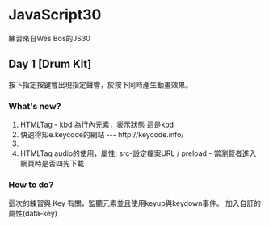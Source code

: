 # JavaScript30
練習來自Wes Bos的JS30

<h2>Day 1 [Drum Kit]</h2>
按下指定按鍵會出現指定聲響，於按下同時產生動畫效果。

<h3>What's new?</h3>
<ol>
  <li> HTMLTag - kbd 為行內元素，表示狀態 <kbd>這是kbd</kbd></li>
  <li> 快速得知e.keycode的網站 --- http://keycode.info/ <li>
  <li> HTMLTag audio的使用，屬性: src-設定檔案URL / preload - 當瀏覽者進入網頁時是否四先下載
</ol>

<h3>How to do?</h3>
這次的練習與 Key 有關，監聽元素並且使用keyup與keydown事件。
加入自訂的屬性(data-key)
